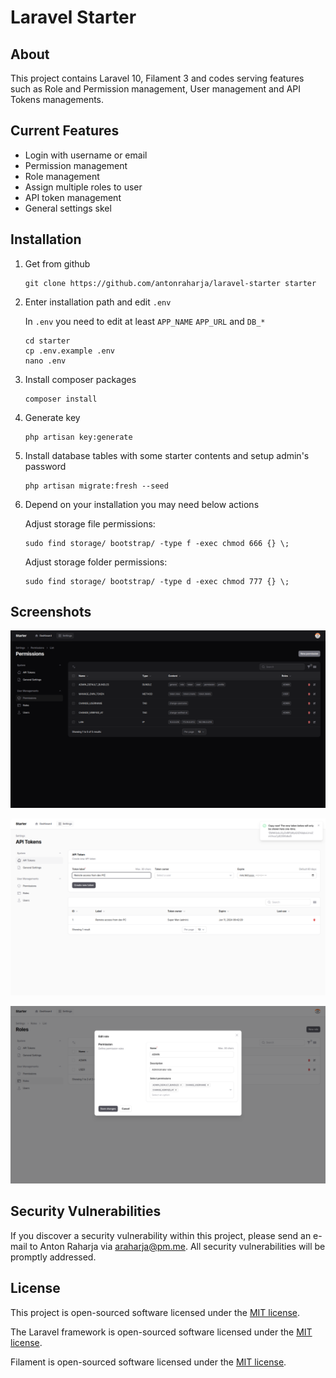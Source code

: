 # Laravel Starter

## About

This project contains Laravel 10, Filament 3 and codes serving features such as Role and Permission management, User management and API Tokens managements.

## Current Features

- Login with username or email
- Permission management
- Role management
- Assign multiple roles to user
- API token management
- General settings skel

## Installation

1. Get from github
   ```
   git clone https://github.com/antonraharja/laravel-starter starter
   ```

2. Enter installation path and edit `.env`
   
   In `.env` you need to edit at least `APP_NAME` `APP_URL` and `DB_*`
   ```
   cd starter
   cp .env.example .env
   nano .env
   ```

3. Install composer packages
   ```
   composer install
   ```

4. Generate key
   ```
   php artisan key:generate
   ```

5. Install database tables with some starter contents and setup admin's password
   ```
   php artisan migrate:fresh --seed
   ```

6. Depend on your installation you may need below actions

   Adjust storage file permissions:
   ```
   sudo find storage/ bootstrap/ -type f -exec chmod 666 {} \;
   ```

   Adjust storage folder permissions:
   ```
   sudo find storage/ bootstrap/ -type d -exec chmod 777 {} \;
   ```

## Screenshots

![Permission List](contribs/screenshots/1_permission_list_dark.png?raw=1 "Permission List")

![Create API Token](contribs/screenshots/3_api_token_create.png?raw=1 "Creare API Token")

![Edit Role](contribs/screenshots/2_role_edit.png?raw=1 "Edit Role")

## Security Vulnerabilities

If you discover a security vulnerability within this project, please send an e-mail to Anton Raharja via [araharja@pm.me](mailto:araharja@pm.me). All security vulnerabilities will be promptly addressed.

## License

This project is open-sourced software licensed under the [MIT license](https://github.com/antonraharja/laravel-starter/blob/master/LICENSE).

The Laravel framework is open-sourced software licensed under the [MIT license](https://opensource.org/licenses/MIT).

Filament is open-sourced software licensed under the [MIT license](https://github.com/filamentphp/filament/blob/3.x/LICENSE.md).
